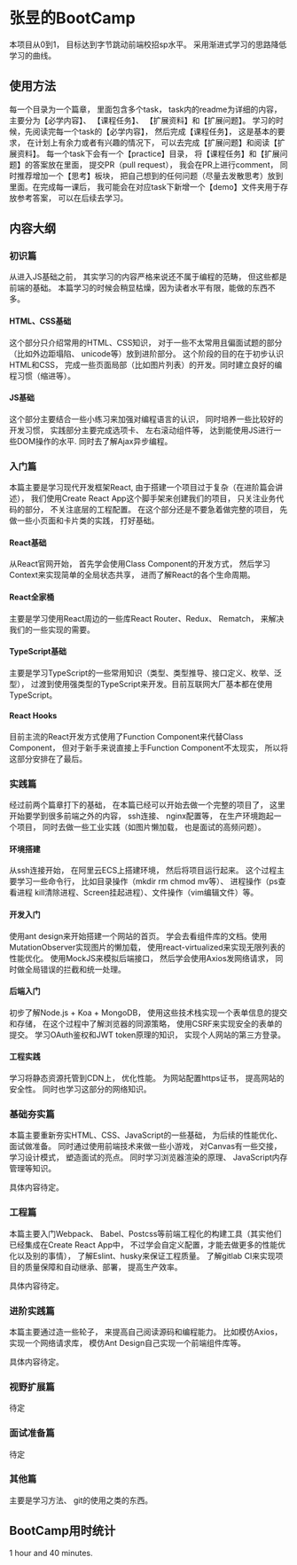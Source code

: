 # 张昱的BootCamp
本项目从0到1， 目标达到字节跳动前端校招sp水平。 采用渐进式学习的思路降低学习的曲线。
## 使用方法
每一个目录为一个篇章， 里面包含多个task， task内的readme为详细的内容，主要分为【必学内容】、 【课程任务】、 【扩展资料】和【扩展问题】。 学习的时候，先阅读完每一个task的【必学内容】， 然后完成【课程任务】， 这是基本的要求， 在计划上有余力或者有兴趣的情况下， 可以去完成【扩展问题】和阅读【扩展资料】。 每一个task下会有一个【practice】目录， 将【课程任务】和【扩展问题】的答案放在里面， 提交PR（pull request）， 我会在PR上进行comment， 同时推荐增加一个【思考】板块， 把自己想到的任何问题（尽量去发散思考）放到里面。在完成每一课后， 我可能会在对应task下新增一个【demo】文件夹用于存放参考答案， 可以在后续去学习。
## 内容大纲
### 初识篇
从进入JS基础之前， 其实学习的内容严格来说还不属于编程的范畴， 但这些都是前端的基础。 本篇学习的时候会稍显枯燥，因为读者水平有限，能做的东西不多。
#### HTML、CSS基础
这个部分只介绍常用的HTML、CSS知识， 对于一些不太常用且偏面试题的部分（比如外边距塌陷、 unicode等）放到进阶部分。 这个阶段的目的在于初步认识HTML和CSS， 完成一些页面局部（比如图片列表）的开发。同时建立良好的编程习惯（缩进等）。
#### JS基础
这个部分主要结合一些小练习来加强对编程语言的认识， 同时培养一些比较好的开发习惯， 实践部分主要完成选项卡、 左右滚动组件等， 达到能使用JS进行一些DOM操作的水平. 同时去了解Ajax异步编程。 

### 入门篇
本篇主要是学习现代开发框架React, 由于搭建一个项目过于复杂（在进阶篇会讲述）， 我们使用Create React App这个脚手架来创建我们的项目， 只关注业务代码的部分， 不关注底层的工程配置。 在这个部分还是不要急着做完整的项目， 先做一些小页面和卡片类的实践， 打好基础。
#### React基础
从React官网开始， 首先学会使用Class Component的开发方式， 然后学习Context来实现简单的全局状态共享， 进而了解React的各个生命周期。
#### React全家桶
主要是学习使用React周边的一些库React Router、Redux、 Rematch， 来解决我们的一些实现的需要。 
#### TypeScript基础
主要是学习TypeScript的一些常用知识（类型、类型推导、接口定义、枚举、泛型）， 过渡到使用强类型的TypeScript来开发。目前互联网大厂基本都在使用TypeScript。
#### React Hooks
目前主流的React开发方式使用了Function Component来代替Class Component， 但对于新手来说直接上手Function Component不太现实， 所以将这部分安排在了最后。

### 实践篇
经过前两个篇章打下的基础， 在本篇已经可以开始去做一个完整的项目了， 这里开始要学到很多前端之外的内容， ssh连接、 nginx配置等， 在生产环境跑起一个项目， 同时去做一些工业实践（如图片懒加载， 也是面试的高频问题）。
#### 环境搭建
从ssh连接开始， 在阿里云ECS上搭建环境， 然后将项目运行起来。 这个过程主要学习一些命令行， 比如目录操作（mkdir rm chmod mv等）、 进程操作（ps查看进程 kill清除进程、Screen挂起进程）、文件操作（vim编辑文件）等。
#### 开发入门
使用ant design来开始搭建一个网站的首页。 学会去看组件库的文档。使用MutationObserver实现图片的懒加载， 使用react-virtualized来实现无限列表的性能优化。 使用MockJS来模拟后端接口， 然后学会使用Axios发网络请求， 同时做全局错误的拦截和统一处理。
#### 后端入门
初步了解Node.js + Koa + MongoDB， 使用这些技术栈实现一个表单信息的提交和存储， 在这个过程中了解浏览器的同源策略， 使用CSRF来实现安全的表单的提交。 学习OAuth鉴权和JWT token原理的知识， 实现个人网站的第三方登录。
#### 工程实践
学习将静态资源托管到CDN上， 优化性能。 为网站配置https证书， 提高网站的安全性。 同时也学习这部分的网络知识。

### 基础夯实篇
本篇主要重新夯实HTML、CSS、JavaScript的一些基础， 为后续的性能优化、面试做准备。 同时通过使用前端技术来做一些小游戏， 对Canvas有一些交接， 学习设计模式， 塑造面试的亮点。 同时学习浏览器渲染的原理、 JavaScript内存管理等知识。

具体内容待定。

### 工程篇
本篇主要入门Webpack、 Babel、Postcss等前端工程化的构建工具（其实他们已经集成在Create React App中， 不过学会自定义配置，才能去做更多的性能优化以及别的事情）， 了解Eslint、husky来保证工程质量。 了解gitlab CI来实现项目的质量保障和自动继承、部署， 提高生产效率。

具体内容待定。

### 进阶实践篇
本篇主要通过造一些轮子， 来提高自己阅读源码和编程能力。 比如模仿Axios， 实现一个网络请求库， 模仿Ant Design自己实现一个前端组件库等。

具体内容待定。

### 视野扩展篇
待定

### 面试准备篇
待定

### 其他篇
主要是学习方法、 git的使用之类的东西。
## BootCamp用时统计
1 hour and 40 minutes.